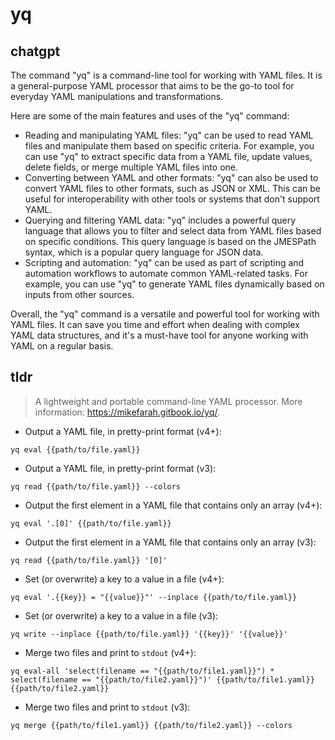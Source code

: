# yq 
## chatgpt 
The command "yq" is a command-line tool for working with YAML files. It is a general-purpose YAML processor that aims to be the go-to tool for everyday YAML manipulations and transformations.

Here are some of the main features and uses of the "yq" command:

- Reading and manipulating YAML files: "yq" can be used to read YAML files and manipulate them based on specific criteria. For example, you can use "yq" to extract specific data from a YAML file, update values, delete fields, or merge multiple YAML files into one.
- Converting between YAML and other formats: "yq" can also be used to convert YAML files to other formats, such as JSON or XML. This can be useful for interoperability with other tools or systems that don't support YAML.
- Querying and filtering YAML data: "yq" includes a powerful query language that allows you to filter and select data from YAML files based on specific conditions. This query language is based on the JMESPath syntax, which is a popular query language for JSON data.
- Scripting and automation: "yq" can be used as part of scripting and automation workflows to automate common YAML-related tasks. For example, you can use "yq" to generate YAML files dynamically based on inputs from other sources.

Overall, the "yq" command is a versatile and powerful tool for working with YAML files. It can save you time and effort when dealing with complex YAML data structures, and it's a must-have tool for anyone working with YAML on a regular basis. 

## tldr 
 
> A lightweight and portable command-line YAML processor.
> More information: <https://mikefarah.gitbook.io/yq/>.

- Output a YAML file, in pretty-print format (v4+):

`yq eval {{path/to/file.yaml}}`

- Output a YAML file, in pretty-print format (v3):

`yq read {{path/to/file.yaml}} --colors`

- Output the first element in a YAML file that contains only an array (v4+):

`yq eval '.[0]' {{path/to/file.yaml}}`

- Output the first element in a YAML file that contains only an array (v3):

`yq read {{path/to/file.yaml}} '[0]'`

- Set (or overwrite) a key to a value in a file (v4+):

`yq eval '.{{key}} = "{{value}}"' --inplace {{path/to/file.yaml}}`

- Set (or overwrite) a key to a value in a file (v3):

`yq write --inplace {{path/to/file.yaml}} '{{key}}' '{{value}}'`

- Merge two files and print to `stdout` (v4+):

`yq eval-all 'select(filename == "{{path/to/file1.yaml}}") * select(filename == "{{path/to/file2.yaml}}")' {{path/to/file1.yaml}} {{path/to/file2.yaml}}`

- Merge two files and print to `stdout` (v3):

`yq merge {{path/to/file1.yaml}} {{path/to/file2.yaml}} --colors`
